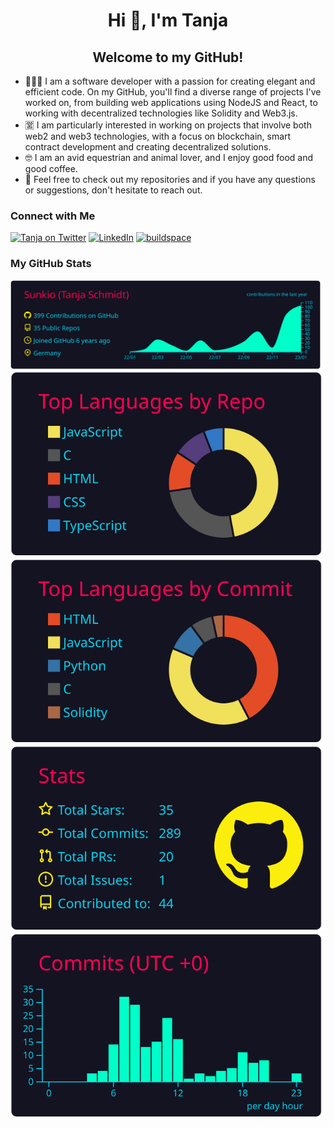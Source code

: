 <!-- [![](https://github.com/Sunkio/Sunkio/blob/main/tanja-schmidt_software-engineer.gif)](https://www.linkedin.com/in/tanja-schmidt-667a36122/) -->

<h1 align="center">Hi 👋, I'm Tanja</h1>
<h2 align="center">Welcome to my GitHub!</h2>

- 👩🏻‍💻 I am a software developer with a passion for creating elegant and efficient code. On my GitHub, you'll find a diverse range of projects I've worked on, from building web applications using NodeJS and React, to working with decentralized technologies like Solidity and Web3.js.
- 🈺 I am particularly interested in working on projects that involve both web2 and web3 technologies, with a focus on blockchain, smart contract development and creating decentralized solutions.
- 🤓 I am an avid equestrian and animal lover, and I enjoy good food and good coffee.
- 👀 Feel free to check out my repositories and if you have any questions or suggestions, don't hesitate to reach out.

<h3 align="left">Connect with Me</h3>

[<img alt="Tanja on Twitter" src="https://img.shields.io/badge/Twitter-1DA1F2?style=for-the-badge&logo=twitter&logoColor=white"/>](https://twitter.com/tanja_codes) [![LinkedIn](https://img.shields.io/badge/-LinkedIn-0e76a8?style=for-the-badge&logo=linkedin&logoColor=white)](https://www.linkedin.com/in/tanja-schmidt-dev) [![buildspace](https://img.shields.io/badge/%F0%9F%A6%84-BUILDSPACE-585858?style=for-the-badge&labelColor=585858)](https://buildspace.so/@tanja)

<!--
[![LinkedIn](https://img.shields.io/badge/-LinkedIn-0e76a8?style=flat-square&logo=linkedin&logoColor=white)](https://www.linkedin.com/in/tanja-schmidt-667a36122/)
[![buildspace](https://img.shields.io/badge/%F0%9F%A6%84-buildspace-E641F6)](https://buildspace.so/@tanja) -->
<!-- [![Docker Hub](https://img.shields.io/badge/-Docker%20Hub-0db7ed?style=flat-square&logo=docker&logoColor=white)](https://hub.docker.com/u/) -->
<!-- [![Personal Website](https://img.shields.io/badge/-Personal%20Website-f8f8fa?style=flat-square)](https://tanjasportfolio.com) -->

<h3 align="left">My GitHub Stats</h3>

![](https://raw.githubusercontent.com/Sunkio/Sunkio/main/profile-summary-card-output/2077/0-profile-details.svg)
![](https://raw.githubusercontent.com/Sunkio/Sunkio/main/profile-summary-card-output/2077/1-repos-per-language.svg) ![](https://raw.githubusercontent.com/Sunkio/Sunkio/main/profile-summary-card-output/2077/2-most-commit-language.svg)
![](https://raw.githubusercontent.com/Sunkio/Sunkio/main/profile-summary-card-output/2077/3-stats.svg) ![](https://raw.githubusercontent.com/Sunkio/Sunkio/main/profile-summary-card-output/2077/4-productive-time.svg)


<!--
- 🔭 I’m currently working on ...
- 🌱 I’m currently learning ...
- 👯 I’m looking to collaborate on ...
- 🤔 I’m looking for help with ...
- 💬 Ask me about ...
- 📫 How to reach me: ...
- 😄 Pronouns: ...
- ⚡ Fun fact: ...
-->
